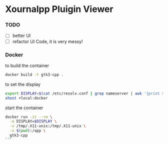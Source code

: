 # Xournalpp Pluigin Viewer

### TODO
- [ ] better UI
- [ ] refactor UI Code, it is very messy!

### Docker

to build the container
```sh
docker build -t gtk3-cpp .
```

to set the display
```sh
export DISPLAY=$(cat /etc/resolv.conf | grep nameserver | awk '{print $2}'):0.0
xhost +local:docker
```

start the container
````sh
docker run -it --rm \
  -e DISPLAY=$DISPLAY \
  -v /tmp/.X11-unix:/tmp/.X11-unix \
  -v $(pwd):/app \
  gtk3-cpp
```
